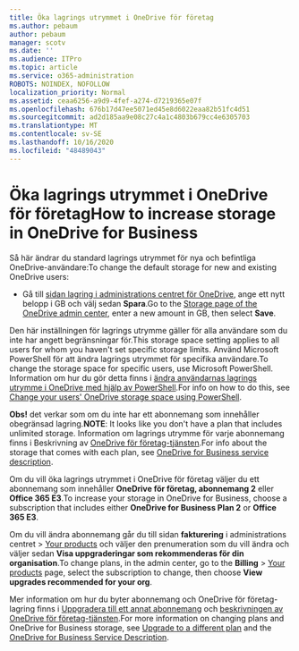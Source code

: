 ```yaml
---
title: Öka lagrings utrymmet i OneDrive för företag
ms.author: pebaum
author: pebaum
manager: scotv
ms.date: ''
ms.audience: ITPro
ms.topic: article
ms.service: o365-administration
ROBOTS: NOINDEX, NOFOLLOW
localization_priority: Normal
ms.assetid: ceaa6256-a9d9-4fef-a274-d7219365e07f
ms.openlocfilehash: 676b17d47ee5071ed45e8d6022eaa82b51fc4d51
ms.sourcegitcommit: ad2d185aa9e08c27c4a1c4803b679cc4e6305703
ms.translationtype: MT
ms.contentlocale: sv-SE
ms.lasthandoff: 10/16/2020
ms.locfileid: "48489043"
---
```

# <a name="how-to-increase-storage-in-onedrive-for-business"></a><span data-ttu-id="c563d-102">Öka lagrings utrymmet i OneDrive för företag</span><span class="sxs-lookup"><span data-stu-id="c563d-102">How to increase storage in OneDrive for Business</span></span>

<span data-ttu-id="c563d-103">Så här ändrar du standard lagrings utrymmet för nya och befintliga OneDrive-användare:</span><span class="sxs-lookup"><span data-stu-id="c563d-103">To change the default storage for new and existing OneDrive users:</span></span>
  
- <span data-ttu-id="c563d-104">Gå till [sidan lagring i administrations centret för OneDrive](https://admin.onedrive.com/?v=StorageSettings), ange ett nytt belopp i GB och välj sedan **Spara**.</span><span class="sxs-lookup"><span data-stu-id="c563d-104">Go to the [Storage page of the OneDrive admin center](https://admin.onedrive.com/?v=StorageSettings), enter a new amount in GB, then select **Save**.</span></span>

<span data-ttu-id="c563d-105">Den här inställningen för lagrings utrymme gäller för alla användare som du inte har angett begränsningar för.</span><span class="sxs-lookup"><span data-stu-id="c563d-105">This storage space setting applies to all users for whom you haven't set specific storage limits.</span></span> <span data-ttu-id="c563d-106">Använd Microsoft PowerShell för att ändra lagrings utrymmet för specifika användare.</span><span class="sxs-lookup"><span data-stu-id="c563d-106">To change the storage space for specific users, use Microsoft PowerShell.</span></span> <span data-ttu-id="c563d-107">Information om hur du gör detta finns i [ändra användarnas lagrings utrymme i OneDrive med hjälp av PowerShell](https://docs.microsoft.com/onedrive/change-user-storage).</span><span class="sxs-lookup"><span data-stu-id="c563d-107">For info on how to do this, see [Change your users' OneDrive storage space using PowerShell](https://docs.microsoft.com/onedrive/change-user-storage).</span></span>

<span data-ttu-id="c563d-108">**Obs!** det verkar som om du inte har ett abonnemang som innehåller obegränsad lagring.</span><span class="sxs-lookup"><span data-stu-id="c563d-108">**NOTE**: It looks like you don't have a plan that includes unlimited storage.</span></span> <span data-ttu-id="c563d-109">Information om lagrings utrymme för varje abonnemang finns i Beskrivning av [OneDrive för företag-tjänsten](https://docs.microsoft.com/office365/servicedescriptions/onedrive-for-business-service-description).</span><span class="sxs-lookup"><span data-stu-id="c563d-109">For info about the storage that comes with each plan, see [OneDrive for Business service description](https://docs.microsoft.com/office365/servicedescriptions/onedrive-for-business-service-description).</span></span>
  
<span data-ttu-id="c563d-110">Om du vill öka lagrings utrymmet i OneDrive för företag väljer du ett abonnemang som innehåller **OneDrive för företag, abonnemang 2** eller **Office 365 E3**.</span><span class="sxs-lookup"><span data-stu-id="c563d-110">To increase your storage in OneDrive for Business, choose a subscription that includes either **OneDrive for Business Plan 2** or **Office 365 E3**.</span></span>
  
<span data-ttu-id="c563d-111">Om du vill ändra abonnemang går du till sidan **fakturering** i administrations centret \> [Your products](https://go.microsoft.com/fwlink/p/?linkid=842054) och väljer den prenumeration som du vill ändra och väljer sedan **Visa uppgraderingar som rekommenderas för din organisation**.</span><span class="sxs-lookup"><span data-stu-id="c563d-111">To change plans, in the admin center, go to the **Billing** \> [Your products](https://go.microsoft.com/fwlink/p/?linkid=842054) page, select the subscription to change, then choose **View upgrades recommended for your org**.</span></span>
  
<span data-ttu-id="c563d-112">Mer information om hur du byter abonnemang och OneDrive för företag-lagring finns i [Uppgradera till ett annat abonnemang](https://docs.microsoft.com/microsoft-365/commerce/subscriptions/upgrade-to-different-plan) och [beskrivningen av OneDrive för företag-tjänsten](https://docs.microsoft.com/office365/servicedescriptions/onedrive-for-business-service-description).</span><span class="sxs-lookup"><span data-stu-id="c563d-112">For more information on changing plans and OneDrive for Business storage, see [Upgrade to a different plan](https://docs.microsoft.com/microsoft-365/commerce/subscriptions/upgrade-to-different-plan) and the [OneDrive for Business Service Description](https://docs.microsoft.com/office365/servicedescriptions/onedrive-for-business-service-description).</span></span>